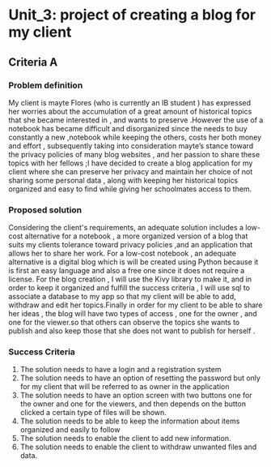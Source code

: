 # Unit_3: project of creating a blog for my client 
## Criteria A

### Problem definition
My client is mayte Flores (who is currently an IB student ) has expressed  her worries about the accumulation of a great amount of  historical topics  that she became interested in , and  wants to preserve .However the use of a notebook has became   difficult and  disorganized since the needs to buy constantly a new ,notebook while keeping the others, costs her both money and effort , subsequently taking into consideration mayte’s stance toward the privacy policies of many blog websites , and her passion to share these topics with her fellows ;I have decided to create a blog application for my client where she can preserve her privacy and maintain her choice of not sharing some personal data , along with keeping her historical topics organized and easy to find while giving her schoolmates access to them.

### Proposed solution
Considering the client's requirements, an adequate solution includes a low-cost alternative for a notebook  , a more  organized  version of a blog that suits my clients tolerance toward privacy policies ,and an application that allows her to share her work.
For a low-cost notebook , an adequate alternative is a digital blog which is will be created using Python because it is first an easy language and also a free one since it does not require a license. For the blog creation , I will use the Kivy library to make it, and in order to keep it organized and fulfill the success criteria , I will use sql to associate a database to my app so that my client will be able to add, withdraw and edit her topics.Finally in order for my client to be able to share her ideas , the blog will have two types of access , one for the owner , and one for the viewer.so that others can observe the topics she wants to publish and also keep those that she  does not want to publish for herself .


### Success Criteria 
1. The solution needs to have a login and a registration system
2. The solution needs to have an option of resetting the password but only for my client that will be referred to as owner in the application
3. The solution needs to have an option screen with two buttons one for the owner and one for the viewers, and then depends on the button clicked a certain type of files will be shown.
5. The solution needs to be able to keep  the information about items organized and easily to follow
6. The solution needs to enable the client to add new information.
7. The solution needs to enable the client to withdraw unwanted files and data.

